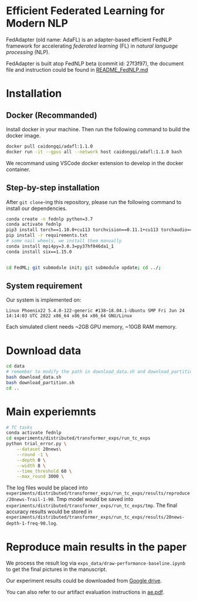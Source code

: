 


# Efficient Federated Learning for Modern NLP

FedAdapter (old name: AdaFL) is an adapter-based efficient FedNLP framework for accelerating *federated learning* (FL) in *natural language processing* (NLP).

FedAdapter is built atop FedNLP beta (commit id: 27f3f97), the document file and instruction could be found in [README_FedNLP.md](./README_FedNLP.md)

# Installation
## Docker (Recommanded)
Install docker in your machine. Then run the following command to build the docker image.
```bash
docker pull caidongqi/adafl:1.1.0
docker run -it --gpus all --network host caidongqi/adafl:1.1.0 bash
```
We recommand using VSCode docker extension to develop in the docker container.
## Step-by-step installation
After `git clone`-ing this repository, please run the following command to install our dependencies.

```bash
conda create -n fednlp python=3.7
conda activate fednlp
pip3 install torch==1.10.0+cu113 torchvision==0.11.1+cu113 torchaudio==0.10.0+cu113 -f https://download.pytorch.org/whl/cu113/torch_stable.html
pip install -r requirements.txt 
# some nail wheels, we install them manually
conda install mpi4py=3.0.3=py37hf046da1_1
conda install six==1.15.0


cd FedML; git submodule init; git submodule update; cd ../;

```


## System requirement
Our system is implemented on:

 `Linux Phoenix22 5.4.0-122-generic #138~18.04.1-Ubuntu SMP Fri Jun 24 14:14:03 UTC 2022 x86_64 x86_64 x86_64 GNU/Linux`

Each simulated client needs ~2GB GPU memory, ~10GB RAM memory.

# Download data
```bash
cd data
# remember to modify the path in download_data.sh and download_partition.sh
bash download_data.sh
bash download_partition.sh
cd ..
```

# Main experiemnts
```bash
# TC tasks
conda activate fednlp
cd experiments/distributed/transformer_exps/run_tc_exps
python trial_error.py \
    --dataset 20news\
    --round -1 \
    --depth 0 \
    --width 8 \
    --time_threshold 60 \
    --max_round 3000 \
```
The log files would be placed into `experiments/distributed/transformer_exps/run_tc_exps/results/reproduce/20news-Trail-1-90`. Tmp model would be saved into `experiments/distributed/transformer_exps/run_tc_exps/tmp`. The final accuracy results would be stored in `experiments/distributed/transformer_exps/run_tc_exps/results/20news-depth-1-freq-90.log`.

# Reproduce main results in the paper
We process the result log via `exps_data/draw-performance-baseline.ipynb`
to get the final pictures in the manuscript.

Our experiment results could be downloaded from [Google drive](exps_data/download_data.sh).

You can also refer to our artifact evaluation instructions in [ae.pdf](./ae.pdf).
<!-- 

# Notes to be merged
# train locally
`experiments/distributed/transformer_exps/initializer.py` line 123
local_files_only=False

# Remove adapter
[configuration.py](../../cdq/.conda/envs/fednlp/lib/python3.7/site-packages/transformers/adapters/configuration.py) line 143 leave_out

[bert.py](../../cdq/.conda/envs/fednlp/lib/python3.7/site-packages/transformers/adapters/models/bert.py) line 75 leave_out


# TC
[run_text_classification.sh](experiments/distributed/transformer_exps/run_tc_exps/run_text_classification.sh)





## Layer Freeze
1. Check GPU memory `nvidia-smi`
2. Modify [gpu_mapping file](experiments/distributed/transformer_exps/run_tc_exps/gpu_mapping.yaml)
3. change run command as [run_text_classification_freeze.sh](experiments/distributed/transformer_exps/run_tc_exps/run_text_classification_freeze.sh)

## Adapter
1. Modify [base.py](../../cdq/.conda/envs/fednlp/lib/python3.7/site-packages/transformers/adapters/heads/base.py) line 125
2. Modify [initializer.py](./initializer.py) line 46 && line 71-78
3. adapter size [modeling.py](../../cdq/.conda/envs/fednlp/lib/python3.7/site-packages/transformers/adapters/modeling.py) line 81

## Cache
Modify rpi ubuntu file related with `# CDQ`

## Adaptive
Modify [tc_transformer_trainer.py](training/tc_transformer_trainer.py) line 290 function freeze_model_parameters

## Round Number
Modify [tc_transformer_trainer.py](training/tc_transformer_trainer.py) line 71

! Note: check line 80 whether random is activated

## Wandb Name
Modify [fedavg_main_tc.py](experiments/distributed/transformer_exps/run_tc_exps/fedavg_main_tc.py) line 76

## Speedup 
### Aggregation
Modify [fedavg_main_tc.py](experiments/distributed/transformer_exps/run_tc_exps/fedavg_main_tc.py): 
set args.is_mobile = 0

### Evaluation 
Modify [fed_trainer_transformer.py](training/fed_trainer_transformer.py) line 31

# ST
[run_seq_tagging.sh](experiments/distributed/transformer_exps/run_st_exps/run_seq_tagging.sh)

## Layer Freeze
1. Check GPU memory `nvidia-smi`
2. Modify [gpu_mapping file](experiments/distributed/transformer_exps/run_tc_exps/gpu_mapping.yaml)
3. change [st_transformer_trainer.py](training/st_transformer_trainer.py) line 254

## Adapter
1. Modify [base.py](../../cdq/.conda/envs/fednlp/lib/python3.7/site-packages/transformers/adapters/heads/base.py) line 125
2. Modify [initializer.py](./initializer.py) line 46 && line 71-78

## Cache
Modify rpi ubuntu file related with `# CDQ`

## Adaptive
Modify [tc_transformer_trainer.py](training/tc_transformer_trainer.py) line 290 function freeze_model_parameters

## Round Number
Modify [st_transformer_trainer.py](training/st_transformer_trainer.py) line 71

## Wandb Name
Modify [fedavg_main_st.py](experiments/distributed/transformer_exps/run_st_exps/fedavg_main_st.py) line 76

## Speedup Aggregation
Modify [fedavg_main_st.py](experiments/distributed/transformer_exps/run_st_exps/fedavg_main_st.py): 
set args.is_mobile = 0 -->

